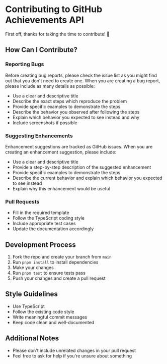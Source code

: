 # Contributing to GitHub Achievements API

First off, thanks for taking the time to contribute! 🎉

## How Can I Contribute?

### Reporting Bugs

Before creating bug reports, please check the issue list as you might find out that you don't need to create one. When you are creating a bug report, please include as many details as possible:

- Use a clear and descriptive title
- Describe the exact steps which reproduce the problem
- Provide specific examples to demonstrate the steps
- Describe the behavior you observed after following the steps
- Explain which behavior you expected to see instead and why
- Include screenshots if possible

### Suggesting Enhancements

Enhancement suggestions are tracked as GitHub issues. When you are creating an enhancement suggestion, please include:

- Use a clear and descriptive title
- Provide a step-by-step description of the suggested enhancement
- Provide specific examples to demonstrate the steps
- Describe the current behavior and explain which behavior you expected to see instead
- Explain why this enhancement would be useful

### Pull Requests

- Fill in the required template
- Follow the TypeScript coding style
- Include appropriate test cases
- Update the documentation accordingly

## Development Process

1. Fork the repo and create your branch from `main`
2. Run `pnpm install` to install dependencies
3. Make your changes
4. Run `pnpm test` to ensure tests pass
5. Push your changes and create a pull request

## Style Guidelines

- Use TypeScript
- Follow the existing code style
- Write meaningful commit messages
- Keep code clean and well-documented

## Additional Notes

- Please don't include unrelated changes in your pull request
- Feel free to ask for help if you're unsure about something
